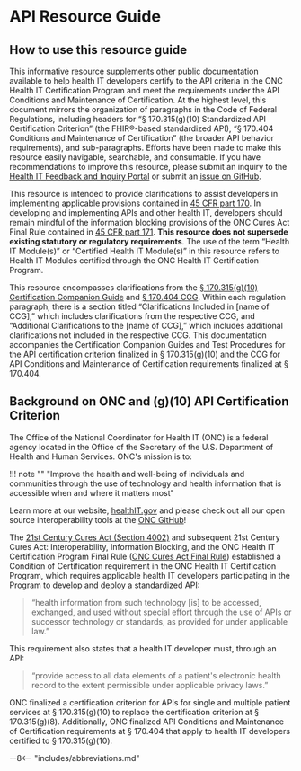 # API Resource Guide

## How to use this resource guide

This informative resource supplements other public documentation available to help health IT developers certify to the API criteria in the ONC Health IT Certification Program and meet the requirements under the API Conditions and Maintenance of Certification. At the highest level, this document mirrors the organization of paragraphs in the Code of Federal Regulations, including headers for “§ 170.315(g)(10) Standardized API Certification Criterion” (the FHIR®-based standardized API), “§ 170.404 Conditions and Maintenance of Certification” (the broader API behavior requirements), and sub-paragraphs. Efforts have been made to make this resource easily navigable, searchable, and consumable. If you have recommendations to improve this resource, please submit an inquiry to the <a target = "_blank" href = "https://inquiry.healthit.gov/support/plugins/servlet/desk/portal/2">Health IT Feedback and Inquiry Portal</a> or submit an <a target = "_blank" href = "https://github.com/onc-healthit/api-resource-guide/issues">issue on GitHub</a>.

This resource is intended to provide clarifications to assist developers in implementing applicable provisions contained in <a target = "_blank" href = "https://ecfr.federalregister.gov/current/title-45/subtitle-A/subchapter-D/part-170">45 CFR part 170</a>. In developing and implementing APIs and other health IT, developers should remain mindful of the information blocking provisions of the ONC Cures Act Final Rule contained in <a target = "_blank" href = "https://ecfr.federalregister.gov/current/title-45/subtitle-A/subchapter-D/part-171">45 CFR part 171</a>. **This resource does not supersede existing statutory or regulatory requirements**. The use of the term “Health IT Module(s)” or “Certified Health IT Module(s)” in this resource refers to Health IT Modules certified through the ONC Health IT Certification Program.

This resource encompasses clarifications from the <a target = "_blank" href = "https://www.healthit.gov/test-method/standardized-api-patient-and-population-services">§ 170.315(g)(10) Certification Companion Guide</a> and <a target = "_blank" href = "https://www.healthit.gov/condition-ccg/application-programming-interfaces">§ 170.404 CCG</a>. Within each regulation paragraph, there is a section titled “Clarifications Included in [name of CCG],” which includes clarifications from the respective CCG, and “Additional Clarifications to the [name of CCG],” which includes additional clarifications not included in the respective CCG. This documentation accompanies the Certification Companion Guides and Test Procedures for the API certification criterion finalized in § 170.315(g)(10) and the CCG for API Conditions and Maintenance of Certification requirements finalized at § 170.404.

## Background on ONC and (g)(10) API Certification Criterion
The Office of the National Coordinator for Health IT (ONC) is a federal agency located in the Office of the Secretary of the U.S. Department of Health and Human Services. ONC's mission is to: 

!!! note ""
    "Improve the health and well-being of individuals and communities through the use of technology and health information that is accessible when and where it matters most"

Learn more at our website, <a target = "_blank" href = "https://www.healthit.gov/topic/about-onc">healthIT.gov</a> and please check out all our open source interoperability tools at the <a target = "_blank" href = "https://github.com/onc-healthit">ONC GitHub</a>!

The <a target = "_blank" href = "https://www.congress.gov/bill/114th-congress/house-bill/34/text">21st Century Cures Act (Section 4002)</a> and subsequent 21st Century Cures Act: Interoperability, Information Blocking, and the ONC Health IT Certification Program Final Rule (<a target = "_blank" href = "https://www.healthit.gov/curesrule/">ONC Cures Act Final Rule</a>) established a Condition of Certification requirement in the ONC Health IT Certification Program, which requires applicable health IT developers participating in the Program to develop and deploy a standardized API:

>“health information from such technology [is] to be accessed, exchanged, and used without special effort through the use of APIs or successor technology or standards, as provided for under applicable law.”

This requirement also states that a health IT developer must, through an API:

>“provide access to all data elements of a patient's electronic health record to the extent permissible under applicable privacy laws.”

ONC finalized a certification criterion for APIs for single and multiple patient services at § 170.315(g)(10) to replace the certification criterion at § 170.315(g)(8). Additionally, ONC finalized API Conditions and Maintenance of Certification requirements at § 170.404 that apply to health IT developers certified to § 170.315(g)(10).

--8<-- "includes/abbreviations.md"